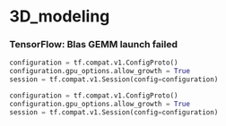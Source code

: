 # 3D_modeling


### TensorFlow: Blas GEMM launch failed

```python 
configuration = tf.compat.v1.ConfigProto()
configuration.gpu_options.allow_growth = True
session = tf.compat.v1.Session(config=configuration)
```
```python
configuration = tf.compat.v1.ConfigProto()
configuration.gpu_options.allow_growth = True
session = tf.compat.v1.Session(config=configuration)
```
